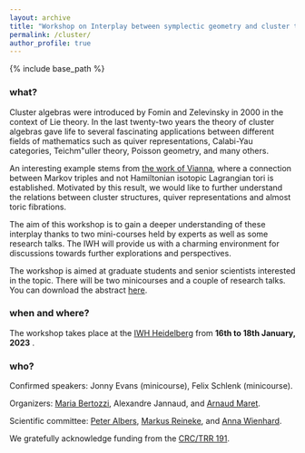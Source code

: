 ```yaml
---
layout: archive
title: "Workshop on Interplay between symplectic geometry and cluster theory"
permalink: /cluster/
author_profile: true
---
```


{% include base_path %}

### what? 
Cluster algebras were introduced by Fomin and Zelevinsky in 2000 in the context of Lie theory. In the last twenty-two years the theory of cluster algebras gave life to several fascinating applications between different fields of mathematics such as quiver representations, Calabi-Yau categories, Teichm\"uller theory, Poisson geometry, and many others.

An interesting example stems from [the work of Vianna](https://arxiv.org/abs/1409.2850), where a connection between Markov triples and not Hamiltonian isotopic Lagrangian tori is established.
Motivated by this result, we would like to further understand the relations between cluster structures, quiver representations and almost toric fibrations.

The aim of this workshop is to gain a deeper understanding of these interplay thanks to two mini-courses held by experts as well as some research talks. The IWH will provide us with a charming environment for discussions towards further explorations and perspectives. 

The workshop is aimed at graduate students and senior scientists interested in the topic. There will be two minicourses and a couple of research talks. You can download the abstract [here](http://arnaudmaret.github.io/files/cluster-abstract.pdf).

### when and where? 
The workshop takes place at the [IWH Heidelberg](https://www.uni-heidelberg.de/einrichtungen/iwh/) from **16th to 18th January, 2023** .

### who?

Confirmed speakers: Jonny Evans (minicourse), Felix Schlenk (minicourse).

Organizers: [Maria Bertozzi](https://www.ruhr-uni-bochum.de/ffm/Lehrstuehle/Algebra/mbertozzi.html.en), Alexandre Jannaud, and [Arnaud Maret](http://arnaudmaret.com/).

Scientific committee: [Peter Albers](https://www.mathi.uni-heidelberg.de/~palbers/), [Markus Reineke](https://www.ruhr-uni-bochum.de/ffm/Lehrstuehle/Algebra/reineke.html.de), and [Anna Wienhard](https://www.mathi.uni-heidelberg.de/~wienhard/).

We gratefully acknowledge funding from the [CRC/TRR 191](http://www.mi.uni-koeln.de/CRC-TRR191/index.php?dom=home&page=main). 
